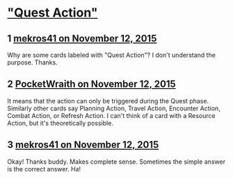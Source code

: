 # [&quot;Quest Action&quot;](https://community.fantasyflightgames.com/topic/193421-quest-action/)

## 1 [mekros41 on November 12, 2015](https://community.fantasyflightgames.com/topic/193421-quest-action/?do=findComment&comment=1890407)

Why are some cards labeled with "Quest Action"? I don't understand the purpose. Thanks.

## 2 [PocketWraith on November 12, 2015](https://community.fantasyflightgames.com/topic/193421-quest-action/?do=findComment&comment=1890420)

It means that the action can only be triggered during the Quest phase. Similarly other cards say Planning Action, Travel Action, Encounter Action, Combat Action, or Refresh Action. I can't think of a card with a Resource Action, but it's theoretically possible.

## 3 [mekros41 on November 12, 2015](https://community.fantasyflightgames.com/topic/193421-quest-action/?do=findComment&comment=1890685)

Okay! Thanks buddy. Makes complete sense. Sometimes the simple answer is the correct answer. Ha!

